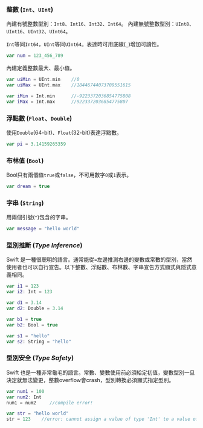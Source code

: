 ### 整數 (`Int`、`UInt`)

內建有號整數型別：`Int8`、`Int16`、`Int32`、`Int64`。
內建無號整數型別：`UInt8`、`UInt16`、`UInt32`、`UInt64`。

`Int`等同`Int64`，`UInt`等同`UInt64`。表達時可用底線(`_`)增加可讀性。
```swift
var num = 123_456_789
```

內建定義整數最大、最小值。
```swift
var uiMin = UInt.min    //0
var uiMax = UInt.max    //18446744073709551615

var iMin = Int.min      //-9223372036854775808
var iMax = Int.max      //9223372036854775807
```

### 浮點數 (`Float`、`Double`)

使用`Double`(64-bit)、`Float`(32-bit)表達浮點數。
```swift
var pi = 3.14159265359
```

### 布林值 (`Bool`)

Bool只有兩個值`true`或`false`，不可用數字`0`或`1`表示。
```swift
var dream = true
```

### 字串 (`String`)

用兩個引號(`"`)包含的字串。
```swift
var message = "hello world"
```

### 型別推斷 (*Type Inference*)

Swift 是一種很聰明的語言。通常能從`=`左邊推測右邊的變數或常數的型別，當然使用者也可以自行宣告。以下整數、浮點數、布林數、字串宣告方式顯式與隱式意義相同。
```swift
var i1 = 123
var i2: Int = 123

var d1 = 3.14
var d2: Double = 3.14

var b1 = true
var b2: Bool = true

var s1 = "hello"
var s2: String = "hello"
```

### 型別安全 (*Type Safety*)

Swift 也是一種非常龜毛的語言。常數、變數使用前必須給定初值，變數型別一旦決定就無法變更，整數overflow會crash，型別轉換必須顯式指定型別。
```swift
var num1 = 100
var num2: Int
num1 = num2     //compile error!

var str = "hello world"
str = 123    //error: cannot assign a value of type 'Int' to a value of type 'String'
```